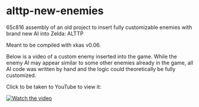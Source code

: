 # alttp-new-enemies
65c816 assembly of an old project to insert fully customizable enemies with brand new AI into Zelda: ALTTP

Meant to be compiled with xkas v0.06.

Below is a video of a custom enemy inserted into the game. While the enemy AI may appear similar to some other enemies already in the game, all AI code was written by hand and the logic could theoretically be fully customized. 

Click to be taken to YouTube to view it:

[![Watch the video](https://img.youtube.com/vi/in9AiswPuAw/maxresdefault.jpg)](https://youtu.be/in9AiswPuAw)
